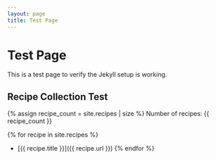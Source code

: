 ```yaml
---
layout: page
title: Test Page
---
```


# Test Page

This is a test page to verify the Jekyll setup is working.

## Recipe Collection Test

{% assign recipe_count = site.recipes | size %}
Number of recipes: {{ recipe_count }}

{% for recipe in site.recipes %}
- [{{ recipe.title }}]({{ recipe.url }})
{% endfor %} 